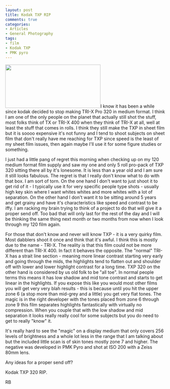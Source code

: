 ```yaml
---
layout: post
title: Kodak TXP RIP
comments: true
categories:
- Articles
- General Photography
tags:
- film
- Kodak TXP
- PMK pyro
---
```

<a rel="prettyPhoto" href="http://photo.rwboyer.com/wp-content/uploads/2010/08/2002-010-01-880.jpg"><img class="alignleft size-medium wp-image-2141" title="2002-010-01-880" src="http://photo.rwboyer.com/wp-content/uploads/2010/08/2002-010-01-880-300x136.jpg" alt="" width="300" height="136" /></a>I know it has been a while since kodak decided to stop making TRI-X Pro 320 in medium format. I think I am one of the only people on the planet that actually still shot the stuff, most folks think of TX or TRI-X 400 when they think of TRI-X at all, well at least the stuff that comes in rolls. I think they still make the TXP in sheet film but it is soooo expensive it's not funny and I tend to shoot subjects on sheet film that don't really have me reaching for TXP since speed is the least of my sheet film issues, then again maybe I'll use it for some figure studies or something.

I just had a little pang of regret this morning when checking up on my 120 medium format film supply and saw my one and only 5 roll pro-pack of TXP 320 sitting there all by it's lonesome. It is less than a year old and I am sure it still looks fabulous. The regret is that I really don't know what to do with that box. I am sort of torn. On the one hand I don't want to just shoot it to get rid of it - I typically use it for very specific people type shots - usually high key skin where I want whites whites and more whites with a lot of separation. On the other hand I don't want it to be sitting around 5 years and get grainy and have it's characteristics like speed and contrast to be iffy. I am racking my brain trying to think of a project to do that will give it a proper send off. Too bad that will only last for the rest of the day and I will be thinking the same thing next month or two months from now when I look through my 120 film again.

For those that don't know and never will know TXP - it is a very quirky film. Most dabblers shoot it once and think that it's awful. I think this is mostly due to the name - TRI-X. The reality is that this film could not be more different than TRI-X 400. In fact it behaves the opposite. The "normal" TRI-X has a strait line section - meaning more linear contrast starting very early and going through the mids, the highlights tend to flatten out and shoulder off with lower and lower highlight contrast for a long time. TXP 320 on the other hand is considered by us old folk to be "all toe". In normal people terms this means it has low shadow and mid tone contrast and starts to get linear in the highlights. If you expose this like you would most other films you will get very very blah results - this is because until you hit the upper zone 6 (a stop more than mid-grey and a little) you get very flat tones. The magic is in the right developer with the tones placed from zone 6 through zone 9 this film separates highlights fantastically with virtually no compression. When you couple that with the low shadow and mid separation it looks really really cool for some subjects but you do need to get to really "know" it.

It's really hard to see the "magic" on a display medium that only covers 256 levels of brightness and a whole lot less in the range that I am talking about but the included little scan is of skin tones mostly zone 7 and higher. The negative was developed in PMK Pyro and shot at ISO 200 with a Zeiss 80mm lens.

Any ideas for a proper send off?

Kodak TXP 320 RIP.

RB